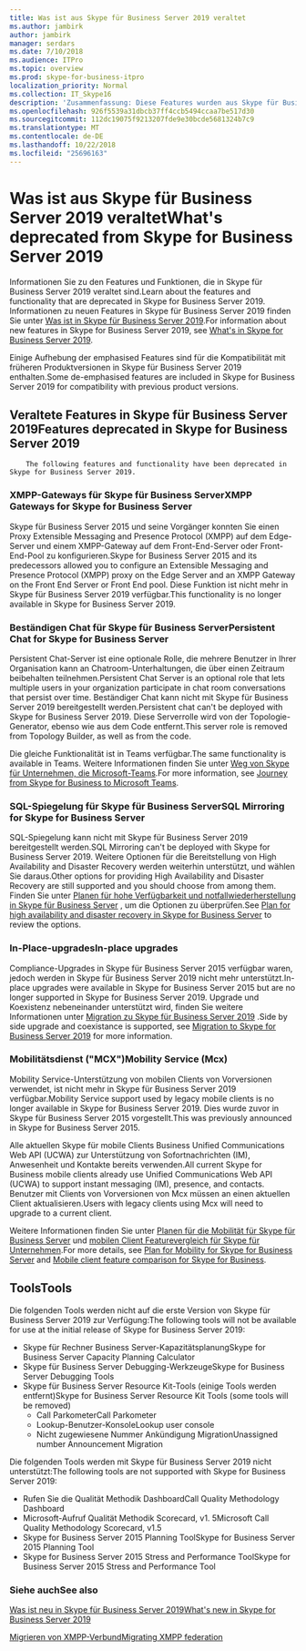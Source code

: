 ```yaml
---
title: Was ist aus Skype für Business Server 2019 veraltet
ms.author: jambirk
author: jambirk
manager: serdars
ms.date: 7/10/2018
ms.audience: ITPro
ms.topic: overview
ms.prod: skype-for-business-itpro
localization_priority: Normal
ms.collection: IT_Skype16
description: 'Zusammenfassung: Diese Features wurden aus Skype für Business Server 2019 entfernt.'
ms.openlocfilehash: 926f5539a31dbcb37ff4ccb5494ccaa7be517d30
ms.sourcegitcommit: 112dc19075f9213207fde9e30bcde5681324b7c9
ms.translationtype: MT
ms.contentlocale: de-DE
ms.lasthandoff: 10/22/2018
ms.locfileid: "25696163"
---
```

# <a name="whats-deprecated-from-skype-for-business-server-2019"></a><span data-ttu-id="0ed18-103">Was ist aus Skype für Business Server 2019 veraltet</span><span class="sxs-lookup"><span data-stu-id="0ed18-103">What's deprecated from Skype for Business Server 2019</span></span> 

<span data-ttu-id="0ed18-104">Informationen Sie zu den Features und Funktionen, die in Skype für Business Server 2019 veraltet sind.</span><span class="sxs-lookup"><span data-stu-id="0ed18-104">Learn about the features and functionality that are deprecated in Skype for Business Server 2019.</span></span> <span data-ttu-id="0ed18-105">Informationen zu neuen Features in Skype für Business Server 2019 finden Sie unter [Was ist in Skype für Business Server 2019](whats-new.md).</span><span class="sxs-lookup"><span data-stu-id="0ed18-105">For information about new features in Skype for Business Server 2019, see [What's in Skype for Business Server 2019](whats-new.md).</span></span>

<span data-ttu-id="0ed18-106">Einige Aufhebung der emphasised Features sind für die Kompatibilität mit früheren Produktversionen in Skype für Business Server 2019 enthalten.</span><span class="sxs-lookup"><span data-stu-id="0ed18-106">Some de-emphasised features are included in Skype for Business Server 2019 for compatibility with previous product versions.</span></span> 

## <a name="features-deprecated-in-skype-for-business-server-2019"></a><span data-ttu-id="0ed18-107">Veraltete Features in Skype für Business Server 2019</span><span class="sxs-lookup"><span data-stu-id="0ed18-107">Features deprecated in Skype for Business Server 2019</span></span> 

        The following features and functionality have been deprecated in Skype for Business Server 2019.

### <a name="xmpp-gateways-for-skype-for-business-server"></a><span data-ttu-id="0ed18-108">XMPP-Gateways für Skype für Business Server</span><span class="sxs-lookup"><span data-stu-id="0ed18-108">XMPP Gateways for Skype for Business Server</span></span>

<span data-ttu-id="0ed18-109">Skype für Business Server 2015 und seine Vorgänger konnten Sie einen Proxy Extensible Messaging and Presence Protocol (XMPP) auf dem Edge-Server und einem XMPP-Gateway auf dem Front-End-Server oder Front-End-Pool zu konfigurieren.</span><span class="sxs-lookup"><span data-stu-id="0ed18-109">Skype for Business Server 2015 and its predecessors allowed you to configure an Extensible Messaging and Presence Protocol (XMPP) proxy on the Edge Server and an XMPP Gateway on the Front End Server or Front End pool.</span></span> <span data-ttu-id="0ed18-110">Diese Funktion ist nicht mehr in Skype für Business Server 2019 verfügbar.</span><span class="sxs-lookup"><span data-stu-id="0ed18-110">This functionality is no longer available in Skype for Business Server 2019.</span></span>


### <a name="persistent-chat-for-skype-for-business-server"></a><span data-ttu-id="0ed18-111">Beständigen Chat für Skype für Business Server</span><span class="sxs-lookup"><span data-stu-id="0ed18-111">Persistent Chat for Skype for Business Server</span></span>

<span data-ttu-id="0ed18-112">Persistent Chat-Server ist eine optionale Rolle, die mehrere Benutzer in Ihrer Organisation kann an Chatroom-Unterhaltungen, die über einen Zeitraum beibehalten teilnehmen.</span><span class="sxs-lookup"><span data-stu-id="0ed18-112">Persistent Chat Server is an optional role that lets multiple users in your organization participate in chat room conversations that persist over time.</span></span> <span data-ttu-id="0ed18-113">Beständiger Chat kann nicht mit Skype für Business Server 2019 bereitgestellt werden.</span><span class="sxs-lookup"><span data-stu-id="0ed18-113">Persistent chat can't be deployed with Skype for Business Server 2019.</span></span> <span data-ttu-id="0ed18-114">Diese Serverrolle wird von der Topologie-Generator, ebenso wie aus dem Code entfernt.</span><span class="sxs-lookup"><span data-stu-id="0ed18-114">This server role is removed from Topology Builder, as well as from the code.</span></span> 

<span data-ttu-id="0ed18-115">Die gleiche Funktionalität ist in Teams verfügbar.</span><span class="sxs-lookup"><span data-stu-id="0ed18-115">The same functionality is available in Teams.</span></span> <span data-ttu-id="0ed18-116">Weitere Informationen finden Sie unter [Weg von Skype für Unternehmen, die Microsoft-Teams](/microsoftteams/journey-skypeforbusiness-teams).</span><span class="sxs-lookup"><span data-stu-id="0ed18-116">For more information, see [Journey from Skype for Business to Microsoft Teams](/microsoftteams/journey-skypeforbusiness-teams).</span></span>   

### <a name="sql-mirroring-for-skype-for-business-server"></a><span data-ttu-id="0ed18-117">SQL-Spiegelung für Skype für Business Server</span><span class="sxs-lookup"><span data-stu-id="0ed18-117">SQL Mirroring for Skype for Business Server</span></span>

<span data-ttu-id="0ed18-118">SQL-Spiegelung kann nicht mit Skype für Business Server 2019 bereitgestellt werden.</span><span class="sxs-lookup"><span data-stu-id="0ed18-118">SQL Mirroring can't be deployed with Skype for Business Server 2019.</span></span> <span data-ttu-id="0ed18-119">Weitere Optionen für die Bereitstellung von High Availability and Disaster Recovery werden weiterhin unterstützt, und wählen Sie daraus.</span><span class="sxs-lookup"><span data-stu-id="0ed18-119">Other options for providing High Availability and Disaster Recovery are still supported and you should choose from among them.</span></span> <span data-ttu-id="0ed18-120">Finden Sie unter [Planen für hohe Verfügbarkeit und notfallwiederherstellung in Skype für Business Server](../SfbServer/plan-your-deployment/high-availability-and-disaster-recovery/high-availability-and-disaster-recovery.md) , um die Optionen zu überprüfen.</span><span class="sxs-lookup"><span data-stu-id="0ed18-120">See [Plan for high availability and disaster recovery in Skype for Business Server](../SfbServer/plan-your-deployment/high-availability-and-disaster-recovery/high-availability-and-disaster-recovery.md) to review the options.</span></span>

### <a name="in-place-upgrades"></a><span data-ttu-id="0ed18-121">In-Place-upgrades</span><span class="sxs-lookup"><span data-stu-id="0ed18-121">In-place upgrades</span></span> 

<span data-ttu-id="0ed18-122">Compliance-Upgrades in Skype für Business Server 2015 verfügbar waren, jedoch werden in Skype für Business Server 2019 nicht mehr unterstützt.</span><span class="sxs-lookup"><span data-stu-id="0ed18-122">In-place upgrades were available in Skype for Business Server 2015 but are no longer supported in Skype for Business Server 2019.</span></span> <span data-ttu-id="0ed18-123">Upgrade und Koexistenz nebeneinander unterstützt wird, finden Sie weitere Informationen unter [Migration zu Skype für Business Server 2019](migration/migration-to-skype-for-business-server-2019.md) .</span><span class="sxs-lookup"><span data-stu-id="0ed18-123">Side by side upgrade and coexistance is supported, see [Migration to Skype for Business Server 2019](migration/migration-to-skype-for-business-server-2019.md) for more information.</span></span>

###  <a name="mobility-service-mcx"></a><span data-ttu-id="0ed18-124">Mobilitätsdienst ("MCX")</span><span class="sxs-lookup"><span data-stu-id="0ed18-124">Mobility Service (Mcx)</span></span>

<span data-ttu-id="0ed18-125">Mobility Service-Unterstützung von mobilen Clients von Vorversionen verwendet, ist nicht mehr in Skype für Business Server 2019 verfügbar.</span><span class="sxs-lookup"><span data-stu-id="0ed18-125">Mobility Service support used by legacy mobile clients is no longer available in Skype for Business Server 2019.</span></span> <span data-ttu-id="0ed18-126">Dies wurde zuvor in Skype für Business Server 2015 vorgestellt.</span><span class="sxs-lookup"><span data-stu-id="0ed18-126">This was previously announced in Skype for Business Server 2015.</span></span>

<span data-ttu-id="0ed18-127">Alle aktuellen Skype für mobile Clients Business Unified Communications Web API (UCWA) zur Unterstützung von Sofortnachrichten (IM), Anwesenheit und Kontakte bereits verwenden.</span><span class="sxs-lookup"><span data-stu-id="0ed18-127">All current Skype for Business mobile clients already use Unified Communications Web API (UCWA) to support instant messaging (IM), presence, and contacts.</span></span> <span data-ttu-id="0ed18-128">Benutzer mit Clients von Vorversionen von Mcx müssen an einen aktuellen Client aktualisieren.</span><span class="sxs-lookup"><span data-stu-id="0ed18-128">Users with legacy clients using Mcx will need to upgrade to a current client.</span></span>

<span data-ttu-id="0ed18-129">Weitere Informationen finden Sie unter [Planen für die Mobilität für Skype für Business Server](../SfbServer/plan-your-deployment/mobility.md) und [mobilen Client Featurevergleich für Skype für Unternehmen](../SfbServer/plan-your-deployment/clients-and-devices/mobile-feature-comparison.md).</span><span class="sxs-lookup"><span data-stu-id="0ed18-129">For more details, see [Plan for Mobility for Skype for Business Server](../SfbServer/plan-your-deployment/mobility.md) and [Mobile client feature comparison for Skype for Business](../SfbServer/plan-your-deployment/clients-and-devices/mobile-feature-comparison.md).</span></span>

## <a name="tools"></a><span data-ttu-id="0ed18-130">Tools</span><span class="sxs-lookup"><span data-stu-id="0ed18-130">Tools</span></span>

<span data-ttu-id="0ed18-131">Die folgenden Tools werden nicht auf die erste Version von Skype für Business Server 2019 zur Verfügung:</span><span class="sxs-lookup"><span data-stu-id="0ed18-131">The following tools will not be available for use at the initial release of Skype for Business Server 2019:</span></span>

- <span data-ttu-id="0ed18-132">Skype für Rechner Business Server-Kapazitätsplanung</span><span class="sxs-lookup"><span data-stu-id="0ed18-132">Skype for Business Server Capacity Planning Calculator</span></span>
- <span data-ttu-id="0ed18-133">Skype für Business Server Debugging-Werkzeuge</span><span class="sxs-lookup"><span data-stu-id="0ed18-133">Skype for Business Server Debugging Tools</span></span>
- <span data-ttu-id="0ed18-134">Skype für Business Server Resource Kit-Tools (einige Tools werden entfernt)</span><span class="sxs-lookup"><span data-stu-id="0ed18-134">Skype for Business Server Resource Kit Tools (some tools will be removed)</span></span>
    - <span data-ttu-id="0ed18-135">Call Parkometer</span><span class="sxs-lookup"><span data-stu-id="0ed18-135">Call Parkometer</span></span>
    - <span data-ttu-id="0ed18-136">Lookup-Benutzer-Konsole</span><span class="sxs-lookup"><span data-stu-id="0ed18-136">Lookup user console</span></span>
    - <span data-ttu-id="0ed18-137">Nicht zugewiesene Nummer Ankündigung Migration</span><span class="sxs-lookup"><span data-stu-id="0ed18-137">Unassigned number Announcement Migration</span></span>

<span data-ttu-id="0ed18-138">Die folgenden Tools werden mit Skype für Business Server 2019 nicht unterstützt:</span><span class="sxs-lookup"><span data-stu-id="0ed18-138">The following tools are not supported with Skype for Business Server 2019:</span></span>

- <span data-ttu-id="0ed18-139">Rufen Sie die Qualität Methodik Dashboard</span><span class="sxs-lookup"><span data-stu-id="0ed18-139">Call Quality Methodology Dashboard</span></span>
- <span data-ttu-id="0ed18-140">Microsoft-Aufruf Qualität Methodik Scorecard, v1. 5</span><span class="sxs-lookup"><span data-stu-id="0ed18-140">Microsoft Call Quality Methodology Scorecard, v1.5</span></span>
- <span data-ttu-id="0ed18-141">Skype for Business Server 2015 Planning Tool</span><span class="sxs-lookup"><span data-stu-id="0ed18-141">Skype for Business Server 2015 Planning Tool</span></span>
- <span data-ttu-id="0ed18-142">Skype for Business Server 2015 Stress and Performance Tool</span><span class="sxs-lookup"><span data-stu-id="0ed18-142">Skype for Business Server 2015 Stress and Performance Tool</span></span>

### <a name="see-also"></a><span data-ttu-id="0ed18-143">Siehe auch</span><span class="sxs-lookup"><span data-stu-id="0ed18-143">See also</span></span>

[<span data-ttu-id="0ed18-144">Was ist neu in Skype für Business Server 2019</span><span class="sxs-lookup"><span data-stu-id="0ed18-144">What's new in Skype for Business Server 2019</span></span>](whats-new.md)

[<span data-ttu-id="0ed18-145">Migrieren von XMPP-Verbund</span><span class="sxs-lookup"><span data-stu-id="0ed18-145">Migrating XMPP federation</span></span>](migration/migrating-xmpp-federation.md)